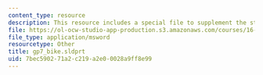 ```yaml
---
content_type: resource
description: This resource includes a special file to supplement the student work.
file: https://ol-ocw-studio-app-production.s3.amazonaws.com/courses/16-810-engineering-design-and-rapid-prototyping-january-iap-2005/7bec590271a2c219a2e00028a9ff8e99_gp7_bike.sldprt
file_type: application/msword
resourcetype: Other
title: gp7_bike.sldprt
uid: 7bec5902-71a2-c219-a2e0-0028a9ff8e99
---
```


